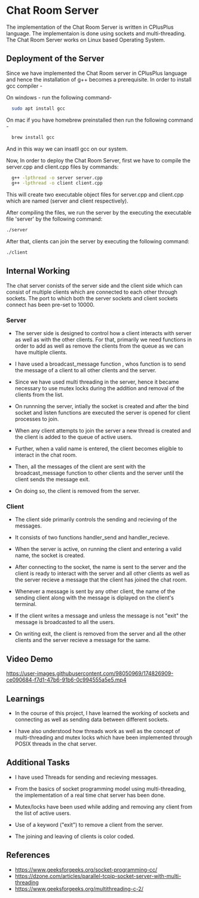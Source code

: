 
# Chat Room Server

The implementation of the Chat Room Server is written in CPlusPlus language.
The implementaion is done using sockets and multi-threading.
The Chat Room Server works on Linux based Operating System.



## Deployment of the Server

Since we have implemented the Chat Room server in CPlusPlus language and hence the installation of
g++ becomes a prerequisite. 
In order to install gcc compiler -

On windows - run the following command-

```bash
  sudo apt install gcc
```
On mac if you have homebrew preinstalled then run the following command -

```bash
  brew install gcc
```
And in this way we can insatll gcc on our system.

Now, In order to deploy the Chat Room Server, first we have to compile the server.cpp and 
client.cpp files by commands:

```bash
  g++ -lpthread -o server server.cpp
  g++ -lpthread -o client client.cpp
```
This will create two executable object files for server.cpp and client.cpp which are named (server and client respectively).

After compiling the files, we run the server by the executing the executable file 'server' by the following command:

```bash
./server
```

After that, clients can join the server by executing the following command:

```bash
./client
```


## Internal Working 

The chat server conists of the server side and the client side which can consist of multiple clients which are connected to each other
through sockets. The port to which both the server sockets and client sockets connect has been pre-set to 10000.  


### Server

- The server side is designed to control how a client interacts with server as well as with the other clients. For that, primarily we need functions in order to add as well as remove the clients from the queue as we can have multiple clients. 

- I have used a broadcast_message function , whos function is to send the message of a client to all other clients and the server. 

- Since we have used multi threading in the server, hence it became necessary to use mutex locks during the addition and removal of the clients from the list. 

- On runnning the server, intially the socket is created and after the bind socket and listen functions are executed the server is opened for client processes to join. 

- When any client attempts to join the server a new thread is created and the client is added to the queue of active users.

- Further, when a valid name is entered, the client becomes eligible to interact in the chat room. 

- Then, all the messages of the client are sent with the broadcast_message function to other clients and the server until the client sends the message exit.

- On doing so, the client is removed from the server.

### Client

- The client side primarily controls the sending and recieving of the messages.

- It consists of two functions handler_send and handler_recieve. 

- When the server is active, on running the client and entering a valid name, the socket is created.
 
- After connecting to the socket, the name is sent to the server and the client is ready to interact with the server and all other clients as well as the server recieve a message that the client has joined the chat room.

- Whenever a message is sent by any other client, the name of the sending client along with the message is diplayed on the client's terminal.
 
- If the client writes a message and unless the message is not "exit" the message is broadcasted to all the users. 

- On writing exit, the client is removed from the server and all the other clients and the server recieve a message for the same.

## Video Demo

https://user-images.githubusercontent.com/98050969/174826909-ce090684-f7d1-47b6-91b6-0c994555a5e5.mp4

## Learnings

- In the course of this project, I have learned the working of sockets and connecting as well as sending data between different sockets. 

- I have also understood how threads work as well as the concept of multi-threading and mutex locks which have been implemented through POSIX threads in the chat server.

## Additional Tasks
 
- I have used Threads for sending and recieving messages.

- From the basics of socket programming model using multi-threading, the implementation of a real time chat server has been done.

- Mutex/locks have been used while adding and removing any client from the
  list of active users.
  
- Use of a keyword ("exit") to remove a client from the server.

- The joining and leaving of clients is color coded.

## References

- https://www.geeksforgeeks.org/socket-programming-cc/
- https://dzone.com/articles/parallel-tcpip-socket-server-with-multi-threading 
- https://www.geeksforgeeks.org/multithreading-c-2/
